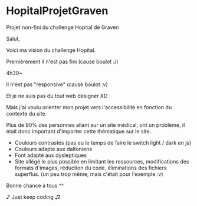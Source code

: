 # HopitalProjetGraven
Projet non-fini du challenge Hopital de Graven

Salut,

Voici ma vision du challenge Hopital.

Premièrement il n'est pas fini (cause boulot :/)

4h30~

Il n'est pas "responsive" (cause boulot :v)

Et je ne suis pas du tout web designer XD


Mais j'ai voulu orienter mon projet vers l'accessibilité en fonction du contexte du site.

Plus de 90% des personnes allant sur un site médical, ont un problème, il était donc important d'importer cette thématique sur le site.


- Couleurs contrastés (pas eu le temps de faire le switch light / dark en js)
- Couleurs adapté aux daltoniens
- Font adapté aux dysleptiques
- Site allégé le plus possible en limitant les ressources, modifications des formats d'images, réduction du code, éliminations des fichiers superflus. (un peu trop même, mais c'était pour l'exemple :v)
 

Bonne chance à tous ^^

♪ Just keep coding ♫ 
